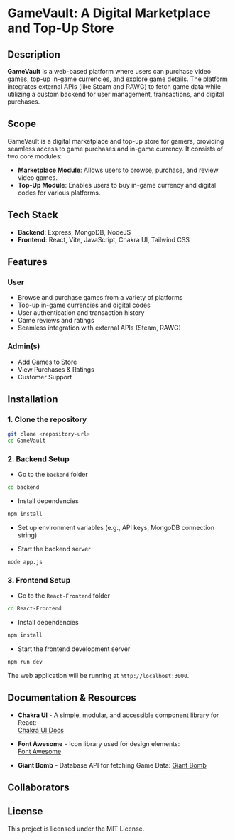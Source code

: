 
# GameVault: A Digital Marketplace and Top-Up Store

## Description
**GameVault** is a web-based platform where users can purchase video games, top-up in-game currencies, and explore game details. The platform integrates external APIs (like Steam and RAWG) to fetch game data while utilizing a custom backend for user management, transactions, and digital purchases.

## Scope
GameVault is a digital marketplace and top-up store for gamers, providing seamless access to game purchases and in-game currency. It consists of two core modules:
- **Marketplace Module**: Allows users to browse, purchase, and review video games.
- **Top-Up Module**: Enables users to buy in-game currency and digital codes for various platforms.

## Tech Stack
- **Backend**: Express, MongoDB, NodeJS
- **Frontend**: React, Vite, JavaScript, Chakra UI, Tailwind CSS

## Features
### User
- Browse and purchase games from a variety of platforms
- Top-up in-game currencies and digital codes
- User authentication and transaction history
- Game reviews and ratings
- Seamless integration with external APIs (Steam, RAWG)
### Admin(s)
- Add Games to Store
- View Purchases & Ratings
- Customer Support 

## Installation

### 1. Clone the repository

```bash
git clone <repository-url>
cd GameVault
```

### 2. Backend Setup

- Go to the `backend` folder

```bash
cd backend
```

- Install dependencies

```bash
npm install
```

- Set up environment variables (e.g., API keys, MongoDB connection string)

- Start the backend server

```bash
node app.js
```

### 3. Frontend Setup

- Go to the `React-Frontend` folder

```bash
cd React-Frontend
```

- Install dependencies

```bash
npm install
```

- Start the frontend development server

```bash
npm run dev
```

The web application will be running at `http://localhost:3000`.

## Documentation & Resources

- **Chakra UI** - A simple, modular, and accessible component library for React:  
[Chakra UI Docs](https://v2.chakra-ui.com/)

- **Font Awesome** - Icon library used for design elements:  
[Font Awesome](https://fontawesome.com/)

- **Giant Bomb** - Database API for fetching Game Data:
[Giant Bomb](https://www.giantbomb.com/api/)

## Collaborators

<!-- ALL-CONTRIBUTORS-LIST:START - Do not remove or modify this section -->
<!-- prettier-ignore-start -->
<!-- markdownlint-disable -->

<!-- markdownlint-restore -->
<!-- prettier-ignore-end -->

<!-- ALL-CONTRIBUTORS-LIST:END -->

## License

This project is licensed under the MIT License.


